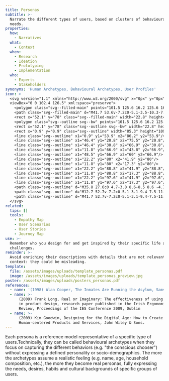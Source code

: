 ```yaml
---
title: Personas
subtitle: >-
  Narrate the different types of users, based on clusters of behaviours and
  needs.
properties:
  how:
    - Narratives
  what:
    - Context
  when:
    - Research
    - Ideation
    - Prototyping
    - Implementation
  who:
    - Experts
    - Stakeholders
synonyms: 'Human Archetypes, Behavioural Archetypes, User Profiles'
icon: >
  <svg version="1.1" xmlns="http://www.w3.org/2000/svg" x="0px" y="0px"
  viewBox="0 0 102.4 126.5" xml:space="preserve">
    <polygon class="svg--filled-main" points="101.5 125.6 16.2 125.6 16.2 110.3 86.2 110.3 86.2 16.2 101.5 16.2 "/>
    <path class="svg--filled-main" d="M41.7 53.6v-7.2c0-5.1-3.5-10.3-7.8-12.2 0 0-3.4 2.3-6.6 2.3 -3.3 0-6.5-2.6-6.5-2.6 -4.4 1.9-8 7.3-8 12.4v7.2"/>
    <rect x="52.1" y="78" class="svg--filled-main" width="22.8" height="21.6"/>
    <polygon class="svg--outline svg--bw" points="101.5 125.6 16.2 125.6 16.2 110.3 86.2 110.3 86.2 16.2 101.5 16.2 "/>
    <rect x="52.1" y="78" class="svg--outline svg--bw" width="22.8" height="21.6"/>
    <rect x="0.9" y="0.9" class="svg--outline" width="85.3" height="109.4"/>
    <line class="svg--outline" x1="0.9" y1="53.9" x2="86.2" y2="53.9"/>
    <line class="svg--outline" x1="46.4" y1="20.8" x2="75.5" y2="20.8"/>
    <line class="svg--outline" x1="46.4" y1="30.8" x2="66.9" y2="30.8"/>
    <line class="svg--outline" x1="11.8" y1="66.9" x2="43.8" y2="66.9"/>
    <line class="svg--outline" x1="48.5" y1="66.9" x2="60" y2="66.9"/>
    <line class="svg--outline" x1="22.2" y1="80" x2="41.9" y2="80"/>
    <line class="svg--outline" x1="11.8" y1="80" x2="17.3" y2="80"/>
    <line class="svg--outline" x1="22.2" y1="88.8" x2="41.9" y2="88.8"/>
    <line class="svg--outline" x1="11.8" y1="88.8" x2="17.3" y2="88.8"/>
    <line class="svg--outline" x1="22.2" y1="97.6" x2="41.9" y2="97.6"/>
    <line class="svg--outline" x1="11.8" y1="97.6" x2="17.3" y2="97.6"/>
    <path class="svg--outline" d="M35.8 27.6c0 4.7-3.8 8.6-8.5 8.6 -4.7 0-8.5-3.9-8.5-8.6v-3c0-4.7 3.8-8.6 8.5-8.6 4.7 0 8.5 3.9 8.5 8.6V27.6z"/>
    <path class="svg--outline" d="M12.7 52.7v-7.2c0-5.1 3.1-9.4 7.5-11.3l1-0.4"/>
    <path class="svg--outline" d="M41.7 52.7v-7.2c0-5.1-3.1-9.4-7.5-11.3l-1-0.4"/>
  </svg>
related:
  tips: []
  tools:
    - Empathy Map
    - User Scenarios
    - User Stories
    - Journey Map
use: >-
  Remember who you design for and get inspired by their specific life and
  challenges.
reminder: >-
  Avoid enriching their descriptions with details that are not relevant in that
  context: they could be misleading.
template:
  file: /assets/images/uploads/template_personas.pdf
  image: /assets/images/uploads/template_personas_preview.jpg
poster: /assets/images/uploads/posters_personas.pdf
references:
  - name: '(1998) Alan Cooper, The Inmates Are Running the Asylum, Sams.'
  - name: >-
      (2009) Frank Long, Real or Imaginary: The effectiveness of using personas
      in product design, research paper published in the Irish Ergonomics
      Review, Proceedings of the IES Conference 2009, Dublin
  - name: >-
      (2009) Kim Goodwin, Designing for the Digital Age: How to Create
      Human-centered Products and Services, John Wiley & Sons.
---
```

Each persona is a reference model representative of a specific type of users.Technically, they can be called behavioural archetypes when they focus on capturing the different behaviors (e.g. "the conscious chooser") without expressing a defined personality or socio-demographics. The more the archetypes assume a realistic feeling (e.g. name, age, household composition, etc.), the more they become real personas, fully expressing the needs, desires, habits and cultural backgrounds of specific groups of users.
